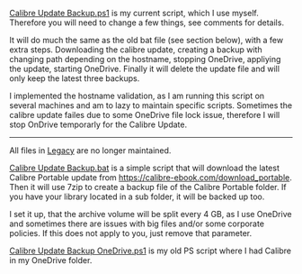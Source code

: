 [Calibre Update Backup.ps1](https://github.com/DonGrobione/Calibre-Update-Backup-Script/blob/main/Calibre%20Update%20Backup.ps1) is my current script, which I use myself. Therefore you will need to change a few things, see comments for details.

It will do much the same as the old bat file (see section below), with a few extra steps.
Downloading the calibre update, creating a backup with changing path depending on the hostname, stopping OneDrive, appliying the update, starting OneDrive. Finally it will delete the update file and will only keep the latest three backups.

I implemented the hostname validation, as I am running this script on several machines and am to lazy to maintain specific scripts. Sometimes the calibre update failes due to some OneDrive file lock issue, therefore I will stop OnDrive temporarly for the Calibre Update.

---------------------------------------

All files in [Legacy](https://github.com/DonGrobione/Calibre-Update-Backup-Script/tree/main/Legacy) are no longer maintained.


[Calibre Update Backup.bat](https://github.com/DonGrobione/Calibre-Update-Backup-Script/blob/main/Legacy/Calibre%20Update%20Backup.bat) is a simple script that will download the latest Calibre Portable update from https://calibre-ebook.com/download_portable. Then it will use 7zip to create a backup file of the Calibre Portable folder. If you have your library located in a sub folder, it will be backed up too.

I set it up, that the archive volume will be split every 4 GB, as I use OneDrive and sometimes there are issues with big files and/or some corporate policies. If this does not apply to you, just remove that parameter.


[Calibre Update Backup OneDrive.ps1](https://github.com/DonGrobione/Calibre-Update-Backup-Script/blob/main/Legacy/Calibre%20Update%20Backup%20OneDrive.ps1) is my old PS script where I had Calibre in my OneDrive folder.